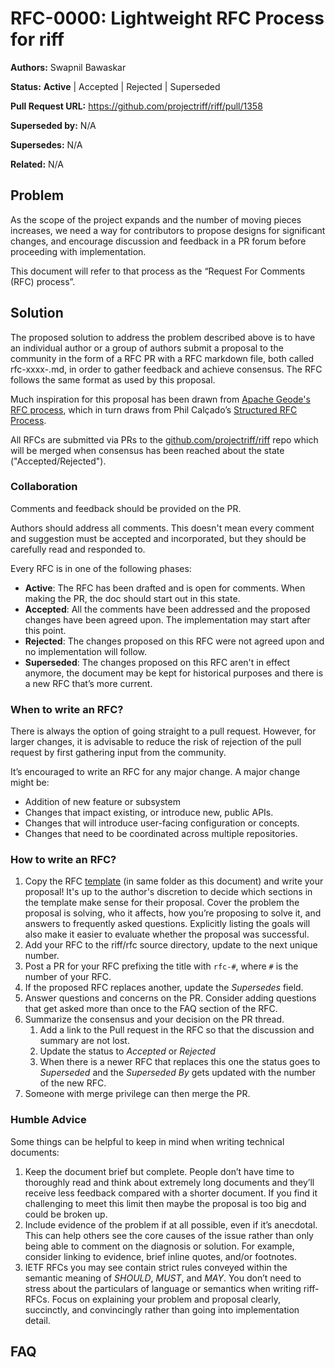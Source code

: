 # RFC-0000: Lightweight RFC Process for riff

**Authors:** Swapnil Bawaskar

**Status:** **Active** | Accepted | Rejected | Superseded

**Pull Request URL:** https://github.com/projectriff/riff/pull/1358

**Superseded by:** N/A

**Supersedes:** N/A

**Related:** N/A


## Problem
As the scope of the project expands and the number of moving pieces increases, we need a way for contributors to propose designs for significant changes, and encourage discussion and feedback in a PR forum before proceeding with implementation.

This document will refer to that process as the “Request For Comments (RFC) process”.

## Solution
The proposed solution to address the problem described above is to have an individual author or a group of authors submit a proposal to the community in the form of a RFC PR with a RFC markdown file, both called rfc-xxxx-<some-name>.md, in order to gather feedback and achieve consensus. The RFC follows the same format as used by this proposal.

Much inspiration for this proposal has been drawn from [Apache Geode's RFC process](https://cwiki.apache.org/confluence/display/GEODE/Lightweight+RFC+Process), which in turn draws from Phil Calçado’s [Structured RFC Process](https://philcalcado.com/2018/11/19/a_structured_rfc_process.html).

All RFCs are submitted via PRs to the [github.com/projectriff/riff](https://github.com/projectriff/riff) repo which will be merged when consensus has been reached about the state ("Accepted/Rejected").

### Collaboration
Comments and feedback should be provided on the PR.

Authors should address all comments. This doesn't mean every comment and suggestion must be accepted and incorporated, but they should be carefully read and responded to.

Every RFC is in one of the following phases:
* **Active**: The RFC has been drafted and is open for comments. When making the PR, the doc should start out in this state.
* **Accepted**: All the comments have been addressed and the proposed changes have been agreed upon. The implementation may start after this point.
* **Rejected**: The changes proposed on this RFC were not agreed upon and no implementation will follow.
* **Superseded**: The changes proposed on this RFC aren't in effect anymore, the document may be kept for historical purposes and there is a new RFC that’s more current.

### When to write an RFC?
There is always the option of going straight to a pull request. However, for larger changes, it is advisable to reduce the risk of rejection of the pull request by first gathering input from the community.

It’s encouraged to write an RFC for any major change. A major change might be:
* Addition of new feature or subsystem
* Changes that impact existing, or introduce new, public APIs.
* Changes that will introduce user-facing configuration or concepts.
* Changes that need to be coordinated across multiple repositories.

### How to write an RFC?
1. Copy the RFC [template](rfc-xxxx-template.md) (in same folder as this document) and write your proposal! It's up to the author's discretion to decide which sections in the template make sense for their proposal. Cover the problem the proposal is solving, who it affects, how you’re proposing to solve it, and answers to frequently asked questions. Explicitly listing the goals will also make it easier to evaluate whether the proposal was successful.
2. Add your RFC to the riff/rfc source directory, update to the next unique number. 
3. Post a PR for your RFC prefixing the title with `rfc-#`, where `#` is the number of your RFC.
4. If the proposed RFC replaces another, update the *Supersedes* field.
5. Answer questions and concerns on the PR. Consider adding questions that get asked more than once to the FAQ section of the RFC.
6. Summarize the consensus and your decision on the PR thread. 
    1. Add a link to the Pull request in the RFC so that the discussion and summary are not lost.
    2. Update the status to *Accepted* or *Rejected*
    4. When there is a newer RFC that replaces this one the status goes to *Superseded* and the *Superseded By* gets updated with the number of the new RFC.
7. Someone with merge privilege can then merge the PR.

### Humble Advice
Some things can be helpful to keep in mind when writing technical documents:

1. Keep the document brief but complete. People don’t have time to thoroughly read and think about extremely long documents and they’ll receive less feedback compared with a shorter document. If you find it challenging to meet this limit then maybe the proposal is too big and could be broken up.
2. Include evidence of the problem if at all possible, even if it’s anecdotal. This can help others see the core causes of the issue rather than only being able to comment on the diagnosis or solution. For example, consider linking to evidence, brief inline quotes, and/or footnotes.
3. IETF RFCs you may see contain strict rules conveyed within the semantic meaning of *SHOULD*, *MUST*, and *MAY*. You don’t need to stress about the particulars of language or semantics when writing riff-RFCs. Focus on explaining your problem and proposal clearly, succinctly, and convincingly rather than going into implementation detail.

## FAQ
